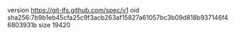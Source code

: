 version https://git-lfs.github.com/spec/v1
oid sha256:7b9b1eb45cfa25c9f3acb263af15827a61057bc3b09d818b937146f46803931b
size 19420
